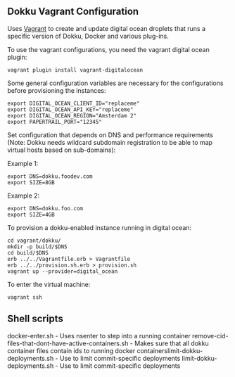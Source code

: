 Dokku Vagrant Configuration
-----------------------------

Uses [Vagrant](http://www.vagrantup.com/) to create and update digital ocean droplets that runs a specific version of Dokku, Docker and various plug-ins.

To use the vagrant configurations, you need the vagrant digital ocean plugin:

    vagrant plugin install vagrant-digitalocean

Some general configuration variables are necessary for the configurations before provisioning the instances:

    export DIGITAL_OCEAN_CLIENT_ID="replaceme"
    export DIGITAL_OCEAN_API_KEY="replaceme"
    export DIGITAL_OCEAN_REGION="Amsterdam 2"
    export PAPERTRAIL_PORT="12345"

Set configuration that depends on DNS and performance requirements (Note: Dokku needs wildcard subdomain registration to be able to map virtual hosts based on sub-domains):

Example 1:

    export DNS=dokku.foodev.com
    export SIZE=8GB

Example 2:

    export DNS=dokku.foo.com
    export SIZE=4GB

To provision a dokku-enabled instance running in digital ocean:

    cd vagrant/dokku/
    mkdir -p build/$DNS
    cd build/$DNS
    erb ../../Vagrantfile.erb > Vagrantfile
    erb ../../provision.sh.erb > provision.sh
    vagrant up --provider=digital_ocean

To enter the virtual machine:

    vagrant ssh

## Shell scripts

docker-enter.sh - Uses nsenter to step into a running container
remove-cid-files-that-dont-have-active-containers.sh - Makes sure that all dokku container files contain ids to running docker containerslimit-dokku-deployments.sh - Use to limit commit-specific deployments
limit-dokku-deployments.sh - Use to limit commit-specific deployments
